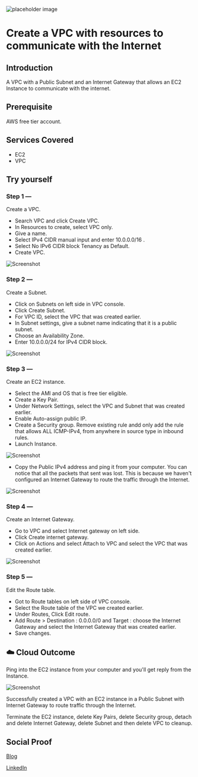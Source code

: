 ![placeholder image](https://github.com/aaditunni/100DaysOfCloud/blob/main/Journey/011/public-subnet-traffic.png)

# Create a VPC with resources to communicate with the Internet

## Introduction

A VPC with a Public Subnet and an Internet Gateway that allows an EC2 Instance to communicate with the internet.

## Prerequisite

AWS free tier account.

## Services Covered

- EC2
- VPC

## Try yourself

### Step 1 — 
Create a VPC.
- Search VPC and click Create VPC.
- In Resources to create, select VPC only.
- Give a name.
- Select IPv4 CIDR manual input and enter 10.0.0.0/16 .
- Select No IPv6 CIDR block Tenancy as Default.
- Create VPC.

![Screenshot](https://github.com/aaditunni/100DaysOfCloud/blob/main/Journey/011/day11.JPG)

### Step 2 — 
Create a Subnet.
- Click on Subnets on left side in VPC console.
- Click Create Subnet.
- For VPC ID, select the VPC that was created earlier.
- In Subnet settings, give a subnet name indicating that it is a public subnet.
- Choose an Availability Zone.
- Enter 10.0.0.0/24 for IPv4 CIDR block.

![Screenshot](https://github.com/aaditunni/100DaysOfCloud/blob/main/Journey/011/day11.1.JPG)

### Step 3 — 
Create an EC2 instance.
- Select the AMI and OS that is free tier eligible. 
- Create a Key Pair.
- Under Network Settings, select the VPC and Subnet that was created earlier.
- Enable Auto-assign public IP.
- Create a Security group. Remove existing rule andd only add the rule that allows ALL ICMP-IPv4, from anywhere in source type in inbound rules.
- Launch Instance.

![Screenshot](https://github.com/aaditunni/100DaysOfCloud/blob/main/Journey/011/day11.2.JPG)

- Copy the Public IPv4 address and ping it from your computer. You can notice that all the packets that sent was lost. This is because we haven't configured an Internet Gateway to route the traffic through the Internet.

![Screenshot](https://github.com/aaditunni/100DaysOfCloud/blob/main/Journey/011/day11.3.JPG)

### Step 4 — 
Create an Internet Gateway.
- Go to VPC and select Internet gateway on left side.
- Click Create internet gateway.
- Click on Actions and select Attach to VPC and select the VPC that was created earlier.

![Screenshot](https://github.com/aaditunni/100DaysOfCloud/blob/main/Journey/011/day11.4.JPG)

### Step 5 —
Edit the Route table.
- Got to Route tables on left side of VPC console.
- Select the Route table of the VPC we created earlier.
- Under Routes, Click Edit route.
- Add Route > Destination : 0.0.0.0/0 and Target : choose the Internet Gateway and select the Internet Gateway that was created earlier.
- Save changes.

## ☁️ Cloud Outcome

Ping into the EC2 instance from your computer and you'll get reply from the Instance.

![Screenshot](https://github.com/aaditunni/100DaysOfCloud/blob/main/Journey/011/day11.5.JPG)

Successfully created a VPC with an EC2 instance in a Public Subnet with Internet Gateway to route traffic through the Internet.

Terminate the EC2 instance, delete Key Pairs, delete Security group, detach and delete Internet Gateway, delete Subnet and then delete VPC to cleanup.

## Social Proof

[Blog](https://dev.to/aaditunni/create-a-vpc-with-resources-to-communicate-with-the-internet-1abf)

[LinkedIn](https://www.linkedin.com/posts/aaditunni_100daysofcloud-aws-cloud-activity-7018917549073444865-iso7?utm_source=share&utm_medium=member_desktop)
